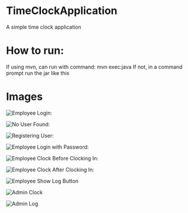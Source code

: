 # TimeClockApplication
A simple time clock application

# How to run:
If using mvn, can run with command: mvn exec:java
If not, in a command prompt run the jar like this 

# Images
![Employee Login:](https://i.imgur.com/jpSydpf.jpg)

![No User Found:](https://i.imgur.com/x4Co62n.jpg)

![Registering User:](https://i.imgur.com/qHA6jbN.jpg)

![Employee Login with Password:](https://i.imgur.com/w262l4S.jpg)

![Employee Clock Before Clocking In:](https://i.imgur.com/U64sqgA.jpg)

![Employee Clock After Clocking In:](https://i.imgur.com/soYLzpA.jpg)

![Employee Show Log Button](https://i.imgur.com/bwtdIxJ.jpg)

![Admin Clock](https://i.imgur.com/Kf3lWB1.jpg)

![Admin Log](https://i.imgur.com/mg0sUvh.jpg)